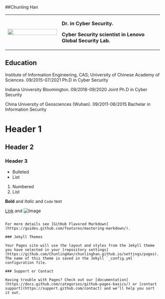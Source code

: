 ##Chunling Han

<table border="0">
  <tr>
    <td width="35%">
      <img src="/Professional.jpg" width="100%"> 
    </td>
    <td width="85%">
      <p><b>Dr. in Cyber Security.</b></p>
      <p><b>Cyber Security scientist in Lenovo Global Security Lab.</b></p>
    </td>
    
  </tr>
</table>



## Education
Institute of Information Engineering, CAS; University of Chinese Academy of Sciences. 09/2015-07/2021
Ph.D in Cyber Security

Indiana University Bloomington. 09/2018-09/2020
Joint Ph.D in Cyber Security

China University of Geosciences (Wuhan). 09/2011-06/2015
Bachelar in Information Security

# Header 1
## Header 2
### Header 3

- Bulleted
- List

1. Numbered
2. List

**Bold** and _Italic_ and `Code` text

[Link](url) and ![Image](src)
```

For more details see [GitHub Flavored Markdown](https://guides.github.com/features/mastering-markdown/).

### Jekyll Themes

Your Pages site will use the layout and styles from the Jekyll theme you have selected in your [repository settings](https://github.com/ChunlingHan/chunlinghan.github.io/settings/pages). The name of this theme is saved in the Jekyll `_config.yml` configuration file.

### Support or Contact

Having trouble with Pages? Check out our [documentation](https://docs.github.com/categories/github-pages-basics/) or [contact support](https://support.github.com/contact) and we’ll help you sort it out.
